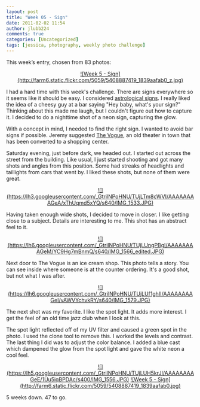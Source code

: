 ```yaml
---
layout: post
title: "Week 05 - Sign"
date: 2011-02-02 11:54
author: jlubb224
comments: true
categories: [Uncategorized]
tags: [jessica, photography, weekly photo challenge]
---
```

This week’s entry, chosen from 83 photos:

<p align="center">
<a href="http://www.flickr.com/photos/mrs_rev/5408887419/" title="Week 5 - Sign by Mrs. Rev!, on Flickr">![Week 5 - Sign](http://farm6.static.flickr.com/5059/5408887419_1839aafab0_z.jpg)</a>



I had a hard time with this week's challenge.  There are signs everywhere so it seems like it should be easy.  I considered [astrological signs](http://en.wikipedia.org/wiki/Astrological_sign).  I really liked the idea of a cheesy guy at a bar saying "Hey baby, what's your sign?"  Thinking about this made me laugh, but I couldn't figure out how to capture it.  I decided to do a nighttime shot of a neon sign, capturing the glow.

With a concept in mind, I needed to find the right sign.  I wanted to avoid bar signs if possible.  Jeremy suggested [The Vogue](http://visitsouth.com/articles/article/the-vogue-center-louisville-ky/), an old theater in town that has been converted to a shopping center.

Saturday evening, just before dark, we headed out.  I started out across the street from the building.  Like usual, I just started shooting and got many shots and angles from this position.  Some had streaks of headlights and taillights from cars that went by.  I liked these shots, but none of them were great.
<p align="center">
<a href="https://picasaweb.google.com/lh/photo/qsoU6s5pbOAYFMn73pQkyXrfGkvH0RjaEeSCt43kCf8?feat=embedwebsite">![](https://lh3.googleusercontent.com/_GtrilNPoHNU/TUjLTm8cWVI/AAAAAAAAGeA/xThUqmd5xYQ/s640/IMG_1533.JPG)</a>



Having taken enough wide shots, I decided to move in closer.  I like getting close to a subject.  Details are interesting to me.  This shot has an abstract feel to it.
<p align="center">
<a href="https://picasaweb.google.com/lh/photo/3Ry3GsN7VThhBZtxa5L_zHrfGkvH0RjaEeSCt43kCf8?feat=embedwebsite">![](https://lh6.googleusercontent.com/_GtrilNPoHNU/TUjLUngPBgI/AAAAAAAAGeM/YC9Hg7mBnmQ/s640/IMG_1566_edited.JPG)</a>



Next door to The Vogue is an ice cream shop.  This photo tells a story.  You can see inside where someone is at the counter ordering.  It's a good shot, but not what I was after.
<p align="center">
<a href="https://picasaweb.google.com/lh/photo/yUl8m4nObrEUnjBFssjUAHrfGkvH0RjaEeSCt43kCf8?feat=embedwebsite">![](https://lh6.googleusercontent.com/_GtrilNPoHNU/TUjLUf1ghII/AAAAAAAAGeI/vAWVYchvkRY/s640/IMG_1579.JPG)</a>



The next shot was my favorite.  I like the spot light.  It adds more interest.  I get the feel of an old time jazz club when I look at this.

The spot light reflected off of my UV filter and caused a green spot in the photo.  I used the clone tool to remove this.  I worked the levels and contrast.  The last thing I did was to adjust the color balance.  I added a blue cast which dampened the glow from the spot light and gave the white neon a cool feel.

<p align="center">
<a href="https://picasaweb.google.com/lh/photo/jG2vApknYBA2rTArnz0ZHHrfGkvH0RjaEeSCt43kCf8?feat=embedwebsite">![](https://lh5.googleusercontent.com/_GtrilNPoHNU/TUjLUH5krJI/AAAAAAAAGeE/1Uu5iqBPDAc/s400/IMG_1556.JPG)</a>    <a href="http://www.flickr.com/photos/mrs_rev/5408887419/" title="Week 5 - Sign by Mrs. Rev!, on Flickr">![Week 5 - Sign](http://farm6.static.flickr.com/5059/5408887419_1839aafab0.jpg)</a>




5 weeks down. 47 to go.
